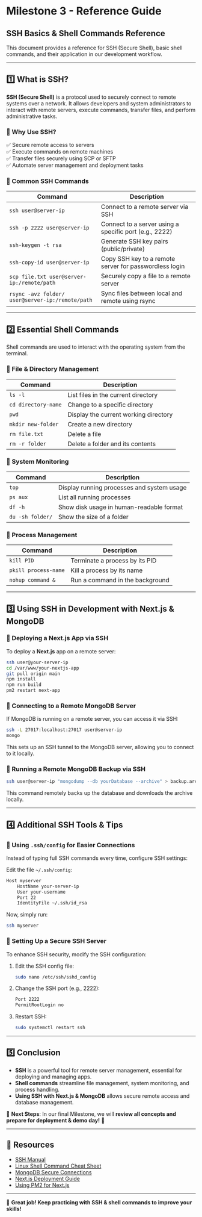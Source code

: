# **Milestone 3 - Reference Guide**

## **SSH Basics & Shell Commands Reference**

This document provides a reference for SSH (Secure Shell), basic shell commands, and their application in our development workflow. 

---

## **1️⃣ What is SSH?**

**SSH (Secure Shell)** is a protocol used to securely connect to remote systems over a network. It allows developers and system administrators to interact with remote servers, execute commands, transfer files, and perform administrative tasks.

### **🔹 Why Use SSH?**
✅ Secure remote access to servers  
✅ Execute commands on remote machines  
✅ Transfer files securely using SCP or SFTP  
✅ Automate server management and deployment tasks  

### **🔹 Common SSH Commands**

| Command  | Description |
|----------|------------|
| `ssh user@server-ip` | Connect to a remote server via SSH |
| `ssh -p 2222 user@server-ip` | Connect to a server using a specific port (e.g., 2222) |
| `ssh-keygen -t rsa` | Generate SSH key pairs (public/private) |
| `ssh-copy-id user@server-ip` | Copy SSH key to a remote server for passwordless login |
| `scp file.txt user@server-ip:/remote/path` | Securely copy a file to a remote server |
| `rsync -avz folder/ user@server-ip:/remote/path` | Sync files between local and remote using rsync |

---

## **2️⃣ Essential Shell Commands**

Shell commands are used to interact with the operating system from the terminal.

### **🔹 File & Directory Management**
| Command | Description |
|---------|------------|
| `ls -l` | List files in the current directory |
| `cd directory-name` | Change to a specific directory |
| `pwd` | Display the current working directory |
| `mkdir new-folder` | Create a new directory |
| `rm file.txt` | Delete a file |
| `rm -r folder` | Delete a folder and its contents |

### **🔹 System Monitoring**
| Command | Description |
|---------|------------|
| `top` | Display running processes and system usage |
| `ps aux` | List all running processes |
| `df -h` | Show disk usage in human-readable format |
| `du -sh folder/` | Show the size of a folder |

### **🔹 Process Management**
| Command | Description |
|---------|------------|
| `kill PID` | Terminate a process by its PID |
| `pkill process-name` | Kill a process by its name |
| `nohup command &` | Run a command in the background |

---

## **3️⃣ Using SSH in Development with Next.js & MongoDB**

### **🔹 Deploying a Next.js App via SSH**

To deploy a **Next.js** app on a remote server:

```sh
ssh user@your-server-ip
cd /var/www/your-nextjs-app
git pull origin main
npm install
npm run build
pm2 restart next-app
```

### **🔹 Connecting to a Remote MongoDB Server**

If MongoDB is running on a remote server, you can access it via SSH:

```sh
ssh -L 27017:localhost:27017 user@server-ip
mongo
```

This sets up an SSH tunnel to the MongoDB server, allowing you to connect to it locally.

### **🔹 Running a Remote MongoDB Backup via SSH**

```sh
ssh user@server-ip "mongodump --db yourDatabase --archive" > backup.archive
```

This command remotely backs up the database and downloads the archive locally.

---

## **4️⃣ Additional SSH Tools & Tips**

### **🔹 Using `.ssh/config` for Easier Connections**
Instead of typing full SSH commands every time, configure SSH settings:

Edit the file `~/.ssh/config`:

```sh
Host myserver
    HostName your-server-ip
    User your-username
    Port 22
    IdentityFile ~/.ssh/id_rsa
```

Now, simply run:

```sh
ssh myserver
```

### **🔹 Setting Up a Secure SSH Server**

To enhance SSH security, modify the SSH configuration:

1. Edit the SSH config file:

   ```sh
   sudo nano /etc/ssh/sshd_config
   ```

2. Change the SSH port (e.g., 2222):

   ```sh
   Port 2222
   PermitRootLogin no
   ```

3. Restart SSH:

   ```sh
   sudo systemctl restart ssh
   ```

---

## **5️⃣ Conclusion**

- **SSH** is a powerful tool for remote server management, essential for deploying and managing apps.  
- **Shell commands** streamline file management, system monitoring, and process handling.  
- **Using SSH with Next.js & MongoDB** allows secure remote access and database management.  

📌 **Next Steps**: In our final Milestone, we will **review all concepts and prepare for deployment & demo day!** 🎉

---

## **🔗 Resources**

- [SSH Manual](https://linux.die.net/man/1/ssh)
- [Linux Shell Command Cheat Sheet](https://www.linuxtrainingacademy.com/linux-commands-cheat-sheet/)
- [MongoDB Secure Connections](https://docs.mongodb.com/manual/administration/security/)  
- [Next.js Deployment Guide](https://nextjs.org/docs/deployment)  
- [Using PM2 for Next.js](https://pm2.keymetrics.io/docs/usage/quick-start/)

---

🚀 **Great job! Keep practicing with SSH & shell commands to improve your skills!**
